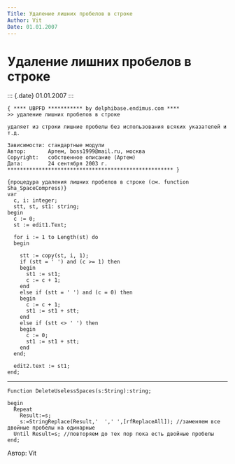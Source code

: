 ```yaml
---
Title: Удаление лишних пробелов в строке
Author: Vit
Date: 01.01.2007
---
```



Удаление лишних пробелов в строке
=================================

::: {.date}
01.01.2007
:::

    { **** UBPFD *********** by delphibase.endimus.com ****
    >> удаление лишних пробелов в строке
     
    удаляет из строки лишние пробелы без использования всяких указателей и т.д.
     
    Зависимости: стандартные модули
    Автор:       Артем, boss1999@mail.ru, москва
    Copyright:   собственное описание (Артем)
    Дата:        24 сентября 2003 г.
    ***************************************************** }
     
    {процедура удаления лишних пробелов в строке (см. function Sha_SpaceCompress)}
    var
      c, i: integer;
      stt, st, st1: string;
    begin
      c := 0;
      st := edit1.Text;
     
      for i := 1 to Length(st) do
      begin
     
        stt := copy(st, i, 1);
        if (stt = ' ') and (c >= 1) then
        begin
          st1 := st1;
          c := c + 1;
        end
        else if (stt = ' ') and (c = 0) then
        begin
          c := c + 1;
          st1 := st1 + stt;
        end
        else if (stt <> ' ') then
        begin
          c := 0;
          st1 := st1 + stt;
        end
      end;
     
      edit2.text := st1;
    end;

------------------------------------------------------------------------

    Function DeleteUselessSpaces(s:String):string;

    begin
      Repeat
        Result:=s;
        s:=StringReplace(Result,'  ',' ',[rfReplaceAll]); //заменяем все двойные пробелы на одинарные
      Until Result=s; //повторяем до тех пор пока есть двойные пробелы 
    end;

Автор: Vit
